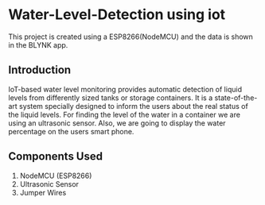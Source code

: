 # Water-Level-Detection using iot

This project is created using a ESP8266(NodeMCU) and the data is shown in the BLYNK app.

## Introduction
IoT-based water level monitoring provides automatic detection of liquid levels from differently sized tanks or storage containers. It is a state-of-the-art system specially designed to inform the users about the real status of the liquid levels. For finding the level of the water in a container we are using an ultrasonic sensor. Also, we are going to display the water percentage on the users smart phone.

## Components Used
1. NodeMCU (ESP8266)
2. Ultrasonic Sensor
3. Jumper Wires






